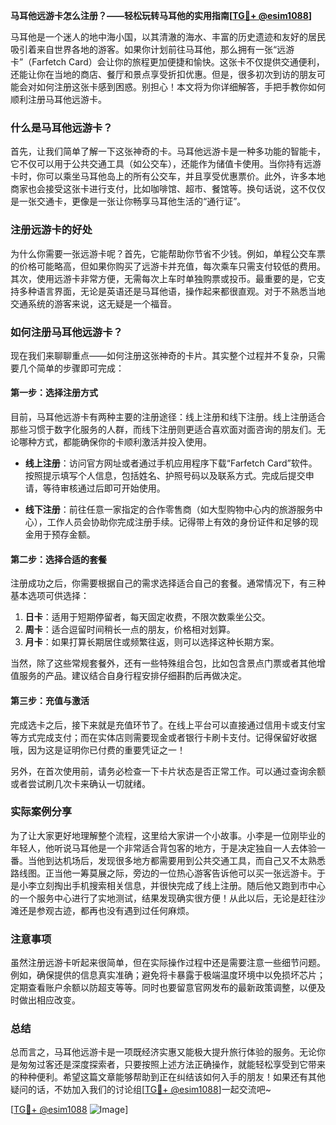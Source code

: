 **马耳他远游卡怎么注册？——轻松玩转马耳他的实用指南[[TG💪+ @esim1088](https://t.me/s/esim1088)]**

马耳他是一个迷人的地中海小国，以其清澈的海水、丰富的历史遗迹和友好的居民吸引着来自世界各地的游客。如果你计划前往马耳他，那么拥有一张“远游卡”（Farfetch Card）会让你的旅程更加便捷和愉快。这张卡不仅提供交通便利，还能让你在当地的商店、餐厅和景点享受折扣优惠。但是，很多初次到访的朋友可能会对如何注册这张卡感到困惑。别担心！本文将为你详细解答，手把手教你如何顺利注册马耳他远游卡。

### 什么是马耳他远游卡？

首先，让我们简单了解一下这张神奇的卡。马耳他远游卡是一种多功能的智能卡，它不仅可以用于公共交通工具（如公交车），还能作为储值卡使用。当你持有远游卡时，你可以乘坐马耳他岛上的所有公交车，并且享受优惠票价。此外，许多本地商家也会接受这张卡进行支付，比如咖啡馆、超市、餐馆等。换句话说，这不仅仅是一张交通卡，更像是一张让你畅享马耳他生活的“通行证”。

### 注册远游卡的好处

为什么你需要一张远游卡呢？首先，它能帮助你节省不少钱。例如，单程公交车票的价格可能略高，但如果你购买了远游卡并充值，每次乘车只需支付较低的费用。其次，使用远游卡非常方便，无需每次上车时单独购票或投币。最重要的是，它支持多种语言界面，无论是英语还是马耳他语，操作起来都很直观。对于不熟悉当地交通系统的游客来说，这无疑是一个福音。

### 如何注册马耳他远游卡？

现在我们来聊聊重点——如何注册这张神奇的卡片。其实整个过程并不复杂，只需要几个简单的步骤即可完成：

#### 第一步：选择注册方式

目前，马耳他远游卡有两种主要的注册途径：线上注册和线下注册。线上注册适合那些习惯于数字化服务的人群，而线下注册则更适合喜欢面对面咨询的朋友们。无论哪种方式，都能确保你的卡顺利激活并投入使用。

- **线上注册**：访问官方网址或者通过手机应用程序下载“Farfetch Card”软件。按照提示填写个人信息，包括姓名、护照号码以及联系方式。完成后提交申请，等待审核通过后即可开始使用。
  
- **线下注册**：前往任意一家指定的合作零售商（如大型购物中心内的旅游服务中心），工作人员会协助你完成注册手续。记得带上有效的身份证件和足够的现金用于预存金额。

#### 第二步：选择合适的套餐

注册成功之后，你需要根据自己的需求选择适合自己的套餐。通常情况下，有三种基本选项可供选择：
  
1. **日卡**：适用于短期停留者，每天固定收费，不限次数乘坐公交。
2. **周卡**：适合逗留时间稍长一点的朋友，价格相对划算。
3. **月卡**：如果打算长期居住或频繁往返，则可以选择这种长期方案。

当然，除了这些常规套餐外，还有一些特殊组合包，比如包含景点门票或者其他增值服务的产品。建议结合自身行程安排仔细斟酌后再做决定。

#### 第三步：充值与激活

完成选卡之后，接下来就是充值环节了。在线上平台可以直接通过信用卡或支付宝等方式完成支付；而在实体店则需要现金或者银行卡刷卡支付。记得保留好收据哦，因为这是证明你已付费的重要凭证之一！

另外，在首次使用前，请务必检查一下卡片状态是否正常工作。可以通过查询余额或者尝试刷几次卡来确认一切就绪。

### 实际案例分享

为了让大家更好地理解整个流程，这里给大家讲一个小故事。小李是一位刚毕业的年轻人，他听说马耳他是一个非常适合背包客的地方，于是决定独自一人去体验一番。当他到达机场后，发现很多地方都需要用到公共交通工具，而自己又不太熟悉路线图。正当他一筹莫展之际，旁边的一位热心游客告诉他可以买一张远游卡。于是小李立刻掏出手机搜索相关信息，并很快完成了线上注册。随后他又跑到市中心的一个服务中心进行了实地测试，结果发现确实很方便！从此以后，无论是赶往沙滩还是参观古迹，都再也没有遇到过任何麻烦。

### 注意事项

虽然注册远游卡听起来很简单，但在实际操作过程中还是需要注意一些细节问题。例如，确保提供的信息真实准确；避免将卡暴露于极端温度环境中以免损坏芯片；定期查看账户余额以防超支等等。同时也要留意官网发布的最新政策调整，以便及时做出相应改变。

### 总结

总而言之，马耳他远游卡是一项既经济实惠又能极大提升旅行体验的服务。无论你是匆匆过客还是深度探索者，只要按照上述方法正确操作，就能轻松享受到它带来的种种便利。希望这篇文章能够帮助到正在纠结该如何入手的朋友！如果还有其他疑问的话，不妨加入我们的讨论组[[TG💪+ @esim1088](https://t.me/s/esim1088)]一起交流吧~

[[TG💪+ @esim1088](https://t.me/s/esim1088) ![Image](https://i.postimg.cc/4NQfJmqS/Snipaste-2025-05-13-00-14-12.png)]